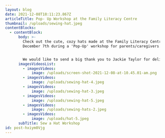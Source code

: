 ```yaml
---
layout: blog
date: 2021-12-08T18:11:23.867Z
articleTitle: Pop- Up Workshop at the Family Literacy Centre
thumbnail: /uploads/sewing-hat.jpeg
contentBlocks:
  - contentBlock:
      body: >-
        Check out the cute, cozy hats made at the Family Literacy Centre on
        December 7th during a 'Pop-Up' workshop for parents/caregivers. 


        We would like to send a big thank you to Jackie Taylor for delivering such a great workshop!
      imagesVideosList:
        - imagesVideos:
            image: /uploads/screen-shot-2021-12-08-at-10.45.01-am.png
        - imagesVideos:
            image: /uploads/sewing-hat-4.jpeg
        - imagesVideos:
            image: /uploads/sewing-hat-3.jpeg
        - imagesVideos:
            image: /uploads/sewing-hat-5.jpeg
        - imagesVideos:
            image: /uploads/sewing-hats-2.jpeg
        - imagesVideos:
            image: /uploads/hat-5.jpeg
      subTitle: Sew a Hat Workshop
id: post-hxiym0Vjg
---
```


